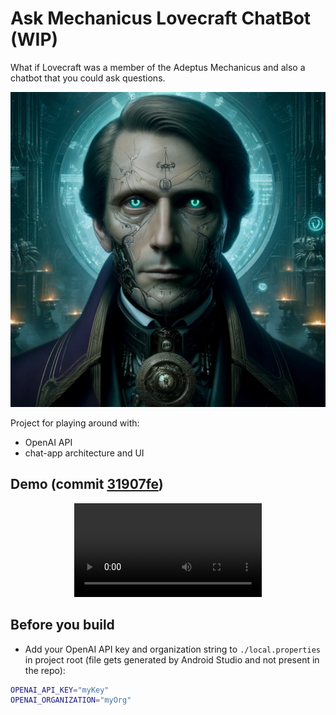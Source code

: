 # Ask Mechanicus Lovecraft ChatBot (WIP)
What if Lovecraft was a member of the Adeptus Mechanicus and also a chatbot that you could ask questions. 

![Mechanicus Lovecraft](resources/mechanicus_lovecraft_001.webp?raw=true "Mechanicus Lovecraft")

Project for playing around with:
- OpenAI API 
- chat-app architecture and UI

## Demo (commit [31907fe](https://github.com/jhavatar/AskMechanicusLovecraft/commit/31907fedf20ce72fe7019409813ac8c7a3720c0d))
<div align="center">
  <video src="https://github.com/jhavatar/AskMechanicusLovecraft/assets/10738882/16721c46-aa02-4657-b2a6-ea2f601dc40d"/>
</div>

## Before you build
- Add your OpenAI API key and organization string to `./local.properties` in project root (file gets generated by Android Studio and not present in the repo):
```bash
OPENAI_API_KEY="myKey"
OPENAI_ORGANIZATION="myOrg"
```
